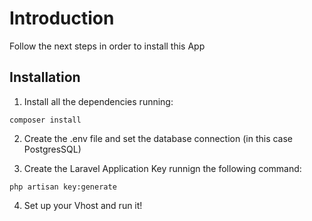 # Introduction

Follow the next steps in order to install this App

## Installation

1. Install all the dependencies running:
```
composer install
```
2. Create the .env file and set the database connection (in this case PostgresSQL)

3. Create the Laravel Application Key runnign the following command:
```
php artisan key:generate
```

4. Set up your Vhost and run it!